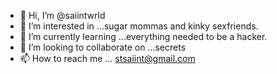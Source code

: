 - 👋 Hi, I’m @saiintwrld
- 👀 I’m interested in ...sugar mommas and kinky sexfriends.
- 🌱 I’m currently learning ...everything needed to be a hacker.
- 💞️ I’m looking to collaborate on ...secrets
- 📫 How to reach me ... stsaiint@gmail.com

<!---
saiintwrld/saiintwrld is a ✨ special ✨ repository because its `README.md` (this file) appears on your GitHub profile.
You can click the Preview link to take a look at your changes.
--->
